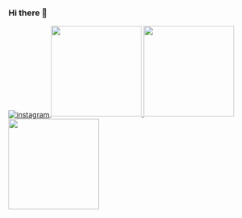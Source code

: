 ### Hi there 👋

<!--
**analivia1104/analivia1104** is a ✨ _special_ ✨ repository because its `README.md` (this file) appears on your GitHub profile.

Here are some ideas to get you started:

- 🔭 I’m currently working on ...
- 🌱 I’m currently learning ...
- 👯 I’m looking to collaborate on ...
- 🤔 I’m looking for help with ...
- 💬 Ask me about ...
- 📫 How to reach me: ...
- 😄 Pronouns: ...
- ⚡ Fun fact: ...
-->
<a href="https://www.instagram.com/analivia_1104/" target="_blank">
 <img align="center" src="https://img.shields.io/badge/-Instagram-05122A?style=flat&logo=instagram" alt="instagram"/>
</a>

<a href="https://github.com/analivia1104">
  <img height="180em" src="https://github-readme-stats.vercel.app/api?username=analivia1104&show_icons=true&theme=algolia&include_all_commits=true&count_private=true"/>
  <img height="180em" src="https://github-readme-stats.vercel.app/api/top-langs/?username=analivia1104&layout=compact&langs_count=7&theme=algolia"/> 
  <img height="180em" src="https://github-profile-trophy.vercel.app/?username=analivia1104&theme=algolia&no-frame=true&row=1&&margin-w=20&no-bg=true"/>
